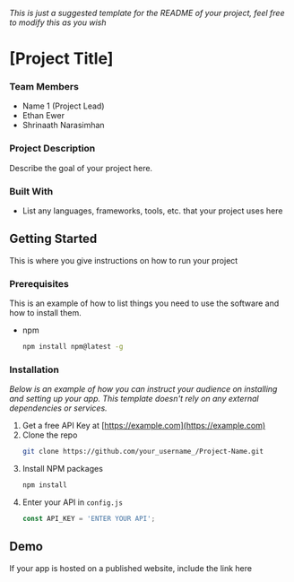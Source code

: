 _This is just a suggested template for the README of your project, feel free to modify this as you wish_
# \[Project Title\]

### Team Members
- Name 1 (Project Lead)
- Ethan Ewer
- Shrinaath Narasimhan

### Project Description
Describe the goal of your project here.

### Built With
- List any languages, frameworks, tools, etc. that your project uses here

## Getting Started
This is where you give instructions on how to run your project

### Prerequisites

This is an example of how to list things you need to use the software and how to install them.
* npm
  ```sh
  npm install npm@latest -g
  ```

### Installation

_Below is an example of how you can instruct your audience on installing and setting up your app. This template doesn't rely on any external dependencies or services._

1. Get a free API Key at [https://example.com](https://example.com)
2. Clone the repo
   ```sh
   git clone https://github.com/your_username_/Project-Name.git
   ```
3. Install NPM packages
   ```sh
   npm install
   ```
4. Enter your API in `config.js`
   ```js
   const API_KEY = 'ENTER YOUR API';
   ```
## Demo
If your app is hosted on a published website, include the link here
